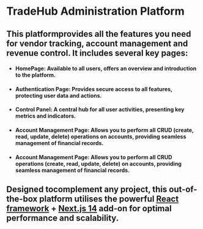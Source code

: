 <h1>TradeHub Administration Platform</h1>

<h2>This platformprovides all the features you need for vendor tracking, account management and revenue control. It includes several key pages:</h2>

<ul>
<li><h4>HomePage: Available to all users, offers an overview and introduction to the platform.</h4></li>
<li><h4>Authentication Page: Provides secure access to all features, protecting user data and actions.</h4></li>
<li><h4>Control Panel: A central hub for all user activities, presenting key metrics and indicators.</h4></li>
<li><h4>Account Management Page: Allows you to perform all CRUD (create, read, update, delete) operations on accounts, providing seamless management of financial records.</h4></li>
<li><h4>Account Management Page: Allows you to perform all CRUD operations (create, read, update, delete) on accounts, providing seamless management of financial records.</h4></li>
</ul>

<h2>Designed tocomplement any project, this out-of-the-box platform utilises the powerful <b><a href="https://ru.legacy.reactjs.org/">React framework</a> + <a href="https://nextjs.org/blog/next-14">Next.js 14</a></b> add-on for optimal performance and scalability.</h2>

